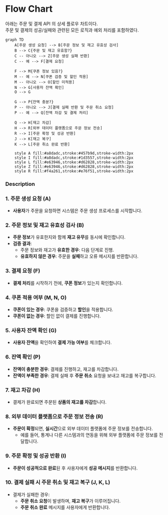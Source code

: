 # Flow Chart

아래는 주문 및 결제 API 의 상세 플로우 차트이다.  
주문 및 결제의 성공/실패와 관련된 모든 로직과 예외 처리를 포함하였다.

```mermaid
graph TD
    A[주문 생성 요청] --> B[주문 정보 및 재고 유효성 검사]
    B --> C{주문 및 재고 유효함?}
    C -- 아니오 --> Z[주문 생성 실패 반환]
    C -- 예 --> F[결제 요청]

    F --> M{쿠폰 정보 있음?}
    M -- 예 --> N[쿠폰 검증 및 할인 적용]
    M -- 아니오 --> O[할인 미적용]
    N --> G[사용자 잔액 확인]
    O --> G

    G --> P{잔액 충분?}
    P -- 아니오 --> J[결제 실패 반환 및 주문 취소 요청]
    P -- 예 --> Q[잔액 차감 및 결제 처리]

    Q --> H[재고 차감]
    H --> R[외부 데이터 플랫폼으로 주문 정보 전송]
    R --> I[주문 확정 및 성공 반환]
    J --> K[재고 복구]
    K --> L[주문 취소 완료 반환]

    style A fill:#a8dadc,stroke:#457b9d,stroke-width:2px
    style I fill:#a8dadc,stroke:#1d3557,stroke-width:2px
    style L fill:#e63946,stroke:#d62828,stroke-width:2px
    style Z fill:#e63946,stroke:#d62828,stroke-width:2px
    style R fill:#f4a261,stroke:#e76f51,stroke-width:2px
```

### **Description**

### 1. **주문 생성 요청** (A)

- **사용자**가 주문을 요청하면 시스템은 주문 생성 프로세스를 시작합니다.

### 2. **주문 정보 및 재고 유효성 검사** (B)

- **주문 정보**가 유효한지와 함께 **재고 유무**를 동시에 확인합니다.
- **검증 결과**:
   - 주문 정보와 재고가 **유효한 경우**: 다음 단계로 진행.
   - **유효하지 않은 경우**: 주문을 **실패**하고 오류 메시지를 반환합니다.

### 3. **결제 요청** (F)

- **결제 처리**를 시작하기 전에, **쿠폰 정보**가 있는지 확인합니다.

### 4. **쿠폰 적용 여부** (M, N, O)

- **쿠폰이 있는 경우**: 쿠폰을 검증하고 **할인**을 적용합니다.
- **쿠폰이 없는 경우**: 할인 없이 결제를 진행합니다.

### 5. **사용자 잔액 확인** (G)

- **사용자 잔액**을 확인하여 **결제 가능 여부**를 체크합니다.

### 6. **잔액 확인** (P)

- **잔액이 충분한 경우**: 결제를 진행하고, 재고를 차감합니다.
- **잔액이 부족한 경우**: 결제 실패 후 **주문 취소** 요청을 보내고 재고를 복구합니다.

### 7. **재고 차감** (H)

- 결제가 완료되면 주문된 **상품의 재고를 차감**합니다.

### 8. **외부 데이터 플랫폼으로 주문 정보 전송** (R)

- **주문이 확정**되면, **실시간**으로 외부 데이터 플랫폼에 주문 정보를 전송합니다.
   - 예를 들어, 통계나 다른 시스템과의 연동을 위해 외부 플랫폼에 주문 정보를 전달합니다.

### 9. **주문 확정 및 성공 반환** (I)

- **주문이 성공적으로 완료**된 후 사용자에게 **성공 메시지**를 반환합니다.

### 10. **결제 실패 시 주문 취소 및 재고 복구** (J, K, L)

- 결제가 실패한 경우:
   - **주문 취소 요청**이 발생하며, **재고 복구**가 이루어집니다.
   - **주문 취소 완료** 메시지를 사용자에게 반환합니다.